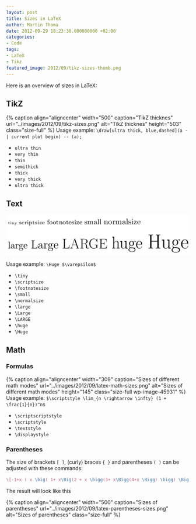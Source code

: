 ```yaml
---
layout: post
title: Sizes in LaTeX
author: Martin Thoma
date: 2012-09-29 18:23:38.000000000 +02:00
categories:
- Code
tags:
- LaTeX
- Tikz
featured_image: 2012/09/tikz-sizes-thumb.png
---
```

Here is an overview of sizes in LaTeX:

<h2>TikZ</h2>
{% caption align="aligncenter" width="500" caption="TikZ thicknes" url="../images/2012/09/tikz-sizes.png" alt="TikZ thicknes"  height="503" class="size-full" %}
Usage example:
<code>\draw[ultra thick, blue,dashed](a -| current plot begin) -- (a);</code>
<ul>
	<li><code>ultra thin</code></li>
	<li><code>very thin</code></li>
	<li><code>thin</code></li>
	<li><code>semithick</code></li>
	<li><code>thick</code></li>
	<li><code>very thick</code></li>
	<li><code>ultra thick</code></li>
</ul>
<h2>Text</h2>
<p style="text-align: center;"><a href="../images/2012/09/text-sizes-latex.png"><img class="size-full wp-image-45921 aligncenter" title="Text sizes in LaTeX" src="../images/2012/09/text-sizes-latex.png" alt="Text sizes in LaTeX" width="512" height="110" /></a></p>
Usage example:
<code>\Huge $\varepsilon$</code>
<ul>
	<li><code>\tiny</code></li>
	<li><code>\scriptsize</code></li>
	<li><code>\footnotesize</code></li>
	<li><code>\small</code></li>
	<li><code>\normalsize</code></li>
	<li><code>\large</code></li>
	<li><code>\Large</code></li>
	<li><code>\LARGE</code></li>
	<li><code>\huge</code></li>
	<li><code>\Huge</code></li>
</ul>

## Math
### Formulas
{% caption align="aligncenter" width="309" caption="Sizes of different math modes" url="../images/2012/09/latex-math-sizes.png" alt="Sizes of different math modes"  height="145" class="size-full wp-image-45931"  %}
Usage example:
<code>$\scriptstyle \lim_{n \rightarrow \infty} (1 + \frac{1}{n})^n$</code>
<ul>
	<li><code>\scriptscriptstyle</code></li>
	<li><code>\scriptstyle</code></li>
	<li><code>\textstyle</code></li>
	<li><code>\displaystyle</code></li>
</ul>

### Parentheses
The size of brackets `[ ]`, (curly) braces `{ }` and parentheses `( )` can be 
adjusted with these commands:

```latex
\[-1+x ( x \big( 1+ x\Big(2 + x \bigg(3+ x\Bigg(4+x \Bigg) \bigg) \Big) \big) )\]
```

The result will look like this

{% caption align="aligncenter" width="500" caption="Sizes of parentheses" url="../images/2012/09/latex-parentheses-sizes.png" alt="Sizes of parentheses" class="size-full" %}